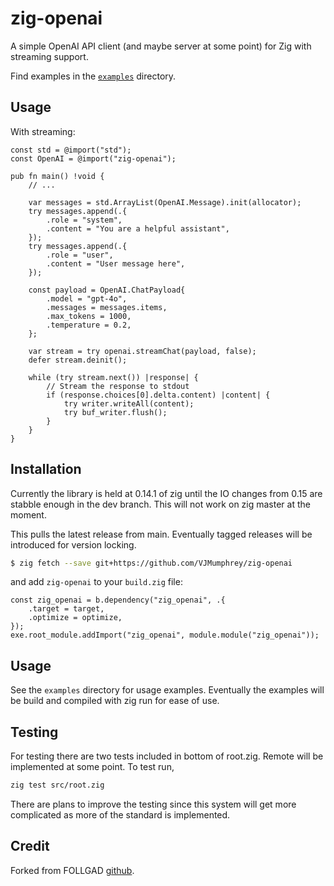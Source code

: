 # zig-openai

A simple OpenAI API client (and maybe server at some point) for Zig with streaming support.

Find examples in the [`examples`](./examples) directory.

## Usage

With streaming:

```zig
const std = @import("std");
const OpenAI = @import("zig-openai");

pub fn main() !void {
    // ...

    var messages = std.ArrayList(OpenAI.Message).init(allocator);
    try messages.append(.{
        .role = "system",
        .content = "You are a helpful assistant",
    });
    try messages.append(.{
        .role = "user",
        .content = "User message here",
    });

    const payload = OpenAI.ChatPayload{
        .model = "gpt-4o",
        .messages = messages.items,
        .max_tokens = 1000,
        .temperature = 0.2,
    };

    var stream = try openai.streamChat(payload, false);
    defer stream.deinit();

    while (try stream.next()) |response| {
        // Stream the response to stdout
        if (response.choices[0].delta.content) |content| {
            try writer.writeAll(content);
            try buf_writer.flush();
        }
    }
}
```

## Installation
Currently the library is held at 0.14.1 of zig until the IO changes from 0.15 are stabble enough
in the dev branch. This will not work on zig master at the moment.

This pulls the latest release from main.
Eventually tagged releases will be introduced for version locking.
```bash
$ zig fetch --save git+https://github.com/VJMumphrey/zig-openai
```

and add `zig-openai` to your `build.zig` file:

```zig
const zig_openai = b.dependency("zig_openai", .{
    .target = target,
    .optimize = optimize,
});
exe.root_module.addImport("zig_openai", module.module("zig_openai"));
```

## Usage

See the `examples` directory for usage examples.
Eventually the examples will be build and compiled with zig run <example> for ease of use.

## Testing

For testing there are two tests included in bottom of root.zig.
Remote will be implemented at some point. To test run,
```bash
zig test src/root.zig
```
There are plans to improve the testing since this system will get more complicated as more of the 
standard is implemented.

## Credit
Forked from FOLLGAD [github](https://github.com/FOLLGAD).
